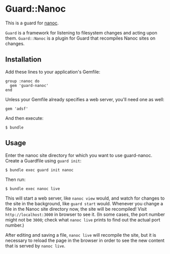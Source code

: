 # Guard::Nanoc

This is a guard for [nanoc](http://nanoc.ws/).

`Guard` is a framework for listening to filesystem changes and acting upon them. `Guard::Nanoc` is a plugin for Guard that recompiles Nanoc sites on changes.

## Installation

Add these lines to your application's Gemfile:

    group :nanoc do
      gem 'guard-nanoc'
    end

Unless your Gemfile already specifies a web server, you'll need one as well:

    gem 'adsf'

And then execute:

    $ bundle

## Usage

Enter the nanoc site directory for which you want to use guard-nanoc. Create a Guardfile using `guard init`:

    $ bundle exec guard init nanoc

Then run:

    $ bundle exec nanoc live

This will start a web server, like `nanoc view` would, and watch for changes
to the site in the background, like `guard start` would. Whenever you change
a file in the Nanoc site directory now, the site will be recompiled!
Visit `http://localhost:3000` in browser to see it. (In some cases, the port
number might not be `3000`; check what `nanoc live` prints to find out
the actual port number.)

After editing and saving a file, `nanoc live` will recompile the site, but it
is necessary to reload the page in the browser in order to see the new content
that is served by `nanoc live`.

